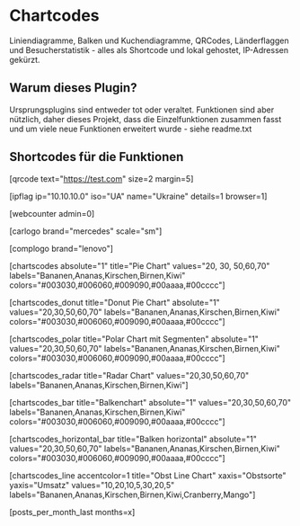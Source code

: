 # Chartcodes
Liniendiagramme, Balken und Kuchendiagramme, QRCodes, Länderflaggen und Besucherstatistik - alles als Shortcode und lokal gehostet, IP-Adressen gekürzt.

## Warum dieses Plugin?
Ursprungsplugins sind entweder tot oder veraltet. Funktionen sind aber nützlich,
daher dieses Projekt, dass die Einzelfunktionen zusammen fasst und um viele neue Funktionen erweitert wurde - siehe readme.txt

## Shortcodes für die Funktionen

[qrcode text="https://test.com" size=2 margin=5]

[ipflag ip="10.10.10.0" iso="UA" name="Ukraine" details=1 browser=1]

[webcounter admin=0]

[carlogo brand="mercedes" scale="sm"]

[complogo brand="lenovo"]

[chartscodes absolute="1" title="Pie Chart" values="20, 30, 50,60,70" labels="Bananen,Ananas,Kirschen,Birnen,Kiwi" colors="#003030,#006060,#009090,#00aaaa,#00cccc"]

[chartscodes_donut title="Donut Pie Chart" absolute="1" values="20,30,50,60,70" labels="Bananen,Ananas,Kirschen,Birnen,Kiwi" colors="#003030,#006060,#009090,#00aaaa,#00cccc"]

[chartscodes_polar title="Polar Chart mit Segmenten" absolute="1" values="20,30,50,60,70" labels="Bananen,Ananas,Kirschen,Birnen,Kiwi" colors="#003030,#006060,#009090,#00aaaa,#00cccc"]

[chartscodes_radar title="Radar Chart" values="20,30,50,60,70" labels="Bananen,Ananas,Kirschen,Birnen,Kiwi"]

[chartscodes_bar title="Balkenchart" absolute="1" values="20,30,50,60,70" labels="Bananen,Ananas,Kirschen,Birnen,Kiwi" colors="#003030,#006060,#009090,#00aaaa,#00cccc"]

[chartscodes_horizontal_bar title="Balken horizontal" absolute="1" values="20,30,50,60,70" labels="Bananen,Ananas,Kirschen,Birnen,Kiwi" colors="#003030,#006060,#009090,#00aaaa,#00cccc"]

[chartscodes_line accentcolor=1 title="Obst Line Chart" xaxis="Obstsorte" yaxis="Umsatz" values="10,20,10,5,30,20,5" labels="Bananen,Ananas,Kirschen,Birnen,Kiwi,Cranberry,Mango"]

[posts_per_month_last months=x]

